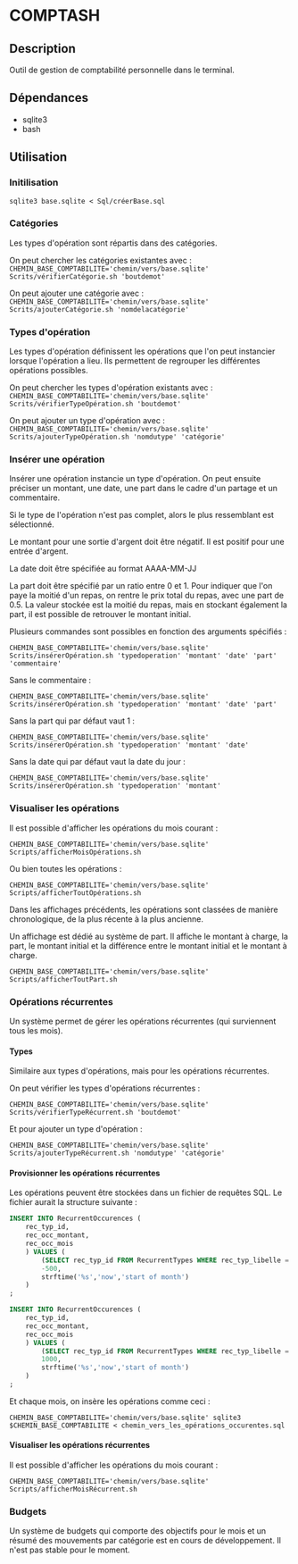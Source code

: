 # COMPTASH

## Description

Outil de gestion de comptabilité personnelle dans le terminal.

## Dépendances

- sqlite3
- bash

## Utilisation

### Initilisation

`sqlite3 base.sqlite < Sql/créerBase.sql`

### Catégories

Les types d'opération sont répartis dans des catégories.

On peut chercher les catégories existantes avec :
`CHEMIN_BASE_COMPTABILITE='chemin/vers/base.sqlite' Scrits/vérifierCatégorie.sh 'boutdemot'`

On peut ajouter une catégorie avec :
`CHEMIN_BASE_COMPTABILITE='chemin/vers/base.sqlite' Scrits/ajouterCatégorie.sh 'nomdelacatégorie'`

### Types d'opération

Les types d'opération définissent les opérations que l'on peut instancier lorsque l'opération a lieu.
Ils permettent de regrouper les différentes opérations possibles.

On peut chercher les types d'opération existants avec :
`CHEMIN_BASE_COMPTABILITE='chemin/vers/base.sqlite' Scrits/vérifierTypeOpération.sh 'boutdemot'`

On peut ajouter un type d'opération avec :
`CHEMIN_BASE_COMPTABILITE='chemin/vers/base.sqlite' Scrits/ajouterTypeOpération.sh 'nomdutype' 'catégorie'`

### Insérer une opération

Insérer une opération instancie un type d'opération. On peut ensuite préciser un montant, une date, une part dans le cadre d'un partage et un commentaire.

Si le type de l'opération n'est pas complet, alors le plus ressemblant est sélectionné.

Le montant pour une sortie d'argent doit être négatif.
Il est positif pour une entrée d'argent.

La date doit être spécifiée au format AAAA-MM-JJ

La part doit être spécifié par un ratio entre 0 et 1.
Pour indiquer que l'on paye la moitié d'un repas, on rentre le prix total du repas, avec une part de 0.5.
La valeur stockée est la moitié du repas, mais en stockant également la part, il est possible de retrouver le montant initial.

Plusieurs commandes sont possibles en fonction des arguments spécifiés :

`CHEMIN_BASE_COMPTABILITE='chemin/vers/base.sqlite' Scrits/insérerOpération.sh 'typedoperation' 'montant' 'date' 'part' 'commentaire'`

Sans le commentaire :

`CHEMIN_BASE_COMPTABILITE='chemin/vers/base.sqlite' Scrits/insérerOpération.sh 'typedoperation' 'montant' 'date' 'part'`

Sans la part qui par défaut vaut 1 :

`CHEMIN_BASE_COMPTABILITE='chemin/vers/base.sqlite' Scrits/insérerOpération.sh 'typedoperation' 'montant' 'date'`

Sans la date qui par défaut vaut la date du jour :

`CHEMIN_BASE_COMPTABILITE='chemin/vers/base.sqlite' Scrits/insérerOpération.sh 'typedoperation' 'montant'`

### Visualiser les opérations

Il est possible d'afficher les opérations du mois courant :

`CHEMIN_BASE_COMPTABILITE='chemin/vers/base.sqlite' Scripts/afficherMoisOpérations.sh`

Ou bien toutes les opérations :

`CHEMIN_BASE_COMPTABILITE='chemin/vers/base.sqlite' Scripts/afficherToutOpérations.sh`

Dans les affichages précédents, les opérations sont classées de manière chronologique, de la plus récente à la plus ancienne.

Un affichage est dédié au système de part. Il affiche le montant à charge, la part, le montant initial et la différence entre le montant initial et le montant à charge.

`CHEMIN_BASE_COMPTABILITE='chemin/vers/base.sqlite' Scripts/afficherToutPart.sh`

### Opérations récurrentes

Un système permet de gérer les opérations récurrentes (qui surviennent tous les mois).

#### Types

Similaire aux types d'opérations, mais pour les opérations récurrentes.

On peut vérifier les types d'opérations récurrentes :

`CHEMIN_BASE_COMPTABILITE='chemin/vers/base.sqlite' Scrits/vérifierTypeRécurrent.sh 'boutdemot'`

Et pour ajouter un type d'opération :

`CHEMIN_BASE_COMPTABILITE='chemin/vers/base.sqlite' Scrits/ajouterTypeRécurrent.sh 'nomdutype' 'catégorie'`

#### Provisionner les opérations récurrentes

Les opérations peuvent être stockées dans un fichier de requêtes SQL. Le fichier aurait la structure suivante :

```sql
INSERT INTO RecurrentOccurences (
    rec_typ_id,
    rec_occ_montant,
    rec_occ_mois
    ) VALUES (
        (SELECT rec_typ_id FROM RecurrentTypes WHERE rec_typ_libelle = 'Loyer'),
        -500,
        strftime('%s','now','start of month')
    )
;

INSERT INTO RecurrentOccurences (
    rec_typ_id,
    rec_occ_montant,
    rec_occ_mois
    ) VALUES (
        (SELECT rec_typ_id FROM RecurrentTypes WHERE rec_typ_libelle = 'Salaire'),
        1000,
        strftime('%s','now','start of month')
    )
;
```

Et chaque mois, on insère les opérations comme ceci :

`CHEMIN_BASE_COMPTABILITE='chemin/vers/base.sqlite' sqlite3 $CHEMIN_BASE_COMPTABILITE < chemin_vers_les_opérations_occurentes.sql`

#### Visualiser les opérations récurrentes

Il est possible d'afficher les opérations du mois courant :

`CHEMIN_BASE_COMPTABILITE='chemin/vers/base.sqlite' Scripts/afficherMoisRécurrent.sh`

### Budgets

Un système de budgets qui comporte des objectifs pour le mois et un résumé des mouvements par catégorie est en cours de développement.
Il n'est pas stable pour le moment.
